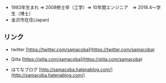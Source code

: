 * 1983年生まれ ⇒ 2008修士卒（工学）⇒ 10年間エンジニア　⇒ 2018.4～学生（博士）
* 金沢市在住(Japan)

## リンク
* twitter
[https://twitter.com/samacoba](https://twitter.com/samacoba)

* Qiita
[https://qiita.com/samacoba](https://qiita.com/samacoba)

* はてなブログ
[http://samacoba.hatenablog.com/](http://samacoba.hatenablog.com/)


